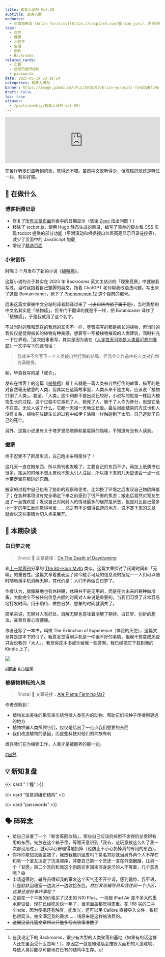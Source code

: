 ```yaml
---
title: 稻草人周刊 Vol.29
subtitle: 逃离人群
endnotes:
  - 封面图来自 [Brian Yurasits](https://unsplash.com/@brian_yuri)，原图链接[在此](https://unsplash.com/photos/brown-and-gray-stone-fragments-fymQDpBfcMo)，图上是一只寄居蟹。
tags:
  - 自然
  - 健康
  - 心理学
  - 生活
  - 创作
  - Backrooms
related_cards:
  - 工程
  - 信息的组织结构
  - passwords
date: 2025-05-19 23:19:14
categories: 稻草人周刊
banner: https://image.guhub.cn/uPic/2025/05/brian-yurasits-fymQDpBfcMo-unsplash-2.jpg
draft: false
toc: true
aliases:
  - /posts/weekly/稻草人周刊-vol-29/
---
```


<iframe allow="autoplay *; encrypted-media *;" frameborder="0" height="150" style="width:100%;max-width:660px;overflow:hidden;background:transparent;" sandbox="allow-forms allow-popups allow-same-origin allow-scripts allow-storage-access-by-user-activation allow-top-navigation-by-user-activation" src="https://embed.music.apple.com/cn/album/%E5%B0%8F%E5%8D%8A/1421692907?i=1421693331"></iframe>

在餐厅听歌识曲听到的歌，觉得还不错。虽然中文歌听得少，但陈粒的歌还是听过一些，有些好感。<!--more-->

## 🙋 在做什么

### 博客折腾记录

- 修复了[所有文章页面](/posts/)列表中的日期显示（感谢 [Zeee](http://velasx.com) 指出问题！）
- 移除了 tocbot.js，使用 Hugo 静态生成的目录，编写了简单的脚本和 CSS 实现 tocbot 提供的部分功能（平滑滚动和根据视口位置高亮显示目录链接等），减少了页面中的 JavaScript 加载
- 增设了[精选页面](/featured/)

### 小说创作

时隔 3 个月发布了新的小说《[植殖癌](/fictions/botanicancer/)》。

这篇小说的点子其实在 2023 年 Backrooms 英文主站点的「现象竞赛」中就被我写过，当时我抱着自己蹩脚的英文，拖着 ChatGPT 老师帮我改语法问题，写出来了这篇 Bontanicaner，抢下了 [Phenomenon 12](https://backrooms-wiki.wikidot.com/phenomenon-12) 这个靠前的编号。

后来这篇文章被中文分站的译者翻译过来了 ~~（出口转内销了属于是）~~，当时我想的中文名其实是「植物癌」，但专门干翻译的就是不一样，把 Botanicaner 译作了「植殖癌」，于是我就用了这个名字。

不过当时的我和现在的我想的其实不一样，尽管描写的都是疯长的植物，但当时的我仅仅是觉得疯长的植物有种美感，想要写一写被植物摧毁的人类建筑，同时补充一下世界观。[^1]这次旧事重写，其实是因为我在《[人定胜天可能是人类最可悲的春梦](/posts/人定胜天可能是人类最可悲的春梦/)》一文中写下的这句话：

> 我或许不会写下一个人类被自然打倒的结局，但我会让作品中的人类对自然充满敬畏。

呃，毕竟我写的是「或许」。

发布在博客上的这篇《[植殖癌](/fictions/botanicancer/)》看上去就是一篇人类被自然打倒的故事，描写的是对自然毫无敬意的人类，但其实在这篇故事里，人类从来不是主角，应该说「植物打倒了人类」，甚至，「人类」这个词都不要出现比较好，小说写的就是一株巨大植物生长的过程，这个过程中它毒死了人、砸死了人、吸干了人作为养分，但是它毫不在意。无论人做了什么，它都一天接一天地生长着。最后闹剧结束的方式也和人没有关系，植物在放肆生长的过程中如伊卡洛斯一样触碰到了太阳，自己造就了自己的死亡。

另外，这篇小说里有关于塔罗里高塔牌和星星牌的隐喻，不知道有没有人读到。

### 搬家

终于忍受不了群居生活，自己跑出来租房住了！

这几天一直在搬东西，所以周刊也发晚了，主要自己的东西不少，再加上纸质书也很多。搬运的时候不想太累也不想太引人注目，所以接下来的几天应该会一点一点地带走留在那边的东西。

搬家的过程中自己也有了些新的观察和思考，比如换了环境之后发现自己物欲降低了；在各种事项没有完全确定下来之前感到了很严重的焦虑；搬走后竟然对室友生出了一丝愧疚感；发现自己对同龄人的情绪最多的居然是厌恶，但是对比自己最多小一岁的学生反而觉得可爱…… 总之有不少值得说道的地方，说不定下周的文章就会以这些事情为切入点来展开。

## 💬 本期杂谈

### 白日梦之死

> [!note] 📜
> 文章链接：[On The Death of Daydraming](https://www.afterbabel.com/p/on-the-death-of-daydreaming)

和[上一期周刊](/posts/weekly/稻草人周刊-vol-28)分享的 [The 80-Hour Myth](https://thedankoe.com/letters/the-80-hour-myth-why-were-addicted-to-being-busy/) 类似，这篇文章探讨了闲暇时间和「无聊」的重要性。这篇文章着重表达了如今触手可及的信息流的担忧——人们可以随时随地用手机消解无聊，其代价是：人们不再做白日梦了。

作者认为，就像耕地也有休耕期，休耕并不是无用的，而是在为未来的耕种做准备，大脑完全不被任何信息占据的时间对人来说是重要的。当我们习惯了非常容易地打发时间，用于期待、做白日梦、想象的时间就消失了。

简单来说，无聊对人有好处，消解无聊也意味着消解了期待、白日梦、创新的想法，甚至有害心理健康。

作者还写了一本书，叫做 The Extinction of Experience（体验的灭绝），这篇文章算是这本书的引子。我愈发觉得刷手机是一件很不好的事情，但我不想变成那些只会说教的「大人」，我觉得这本书或许给我一些答案。我已经把它下载到我的 Kindle 上了。

![](https://image.guhub.cn/uPic/2025/05/IMG_3779%20Large.jpeg)

[#健康](/tags/健康) [#心理学](/tags/心理学)

### 被植物耕耘的人类

> [!note] 📜
> 文章链接：[Are Plants Farming Us?](https://inleo.io/@gentleshaid/are-plants-farming-us-a-thoughtful-look-at-natures-silent-masters-jx9)

作者观察到：

- 植物长出美味的果实来引诱包括人类在内的动物，帮助它们把种子传播到更远的地方
- 植物哄骗人类照顾它们，仅仅是给出了一点点我们想要的东西
- 我们改造植物的基因，而这些科技对他们的种族有利

或许我们在为植物工作，人类才是被圈养的那一边。

[#自然](/tags/自然)

## 💡 新知复盘

{{< card "工程" >}}

{{< card "信息的组织结构" >}}

{{< card "passwords" >}}


## 🗣️ 碎碎念

- 给自己设置了一个「断舍离回收箱」，那些自己应该扔掉但不舍得扔总觉得有用的东西，先放在这个箱子里，等哪天意识到「我去，这玩意放这么久了我一次都没用过」，就可以心安理得地扔掉（也防止不小心扔掉真的有用的东西）。
- 你冷你能加衣服盖被子，我热我能扒层皮吗？莫名其妙就当另外两个人不存在和另一个室友决定了洗澡顺序，非要自己第一个洗还一直在外面磨蹭，让另一个「甘愿」第二个洗的和我这个刚跑完步回来浑身是汗的人干等着，几个意思呢？😅
- 申请退宿时，辅导员得知我的室友这个天气还不开空调，感到震惊，我不语，只是默默回寝室一边流汗一边收拾东西。*然后发现辅导员和我住同一个小区，这算还是好事坏事呢？*
- 之前花一个平板的价格买了汉王的 N10 Plus，一块跟 iPad Air 差不多大的墨水屏设备，现在已经吃灰快一年了，当泡面盖都觉得笨重。花 168 买的二手 Kindle，因为便携还有触屏，能发光，还可以用 Calibre 直接导入文件，系统也很简洁，完全满足我的需求…… 钱原来是这样被浪费的。
- ~~这周没读几篇文章所以只能多写点琐事凑数了~~

[^1]: 在我设定下的 Backrooms，很少有大型的人类聚落和基地（如果有的话这群人还在里面受什么苦啊！），原因之一就是植殖癌会摧毁大面积的人造建筑，导致人类只能尽可能地在已有的结构中生存。
